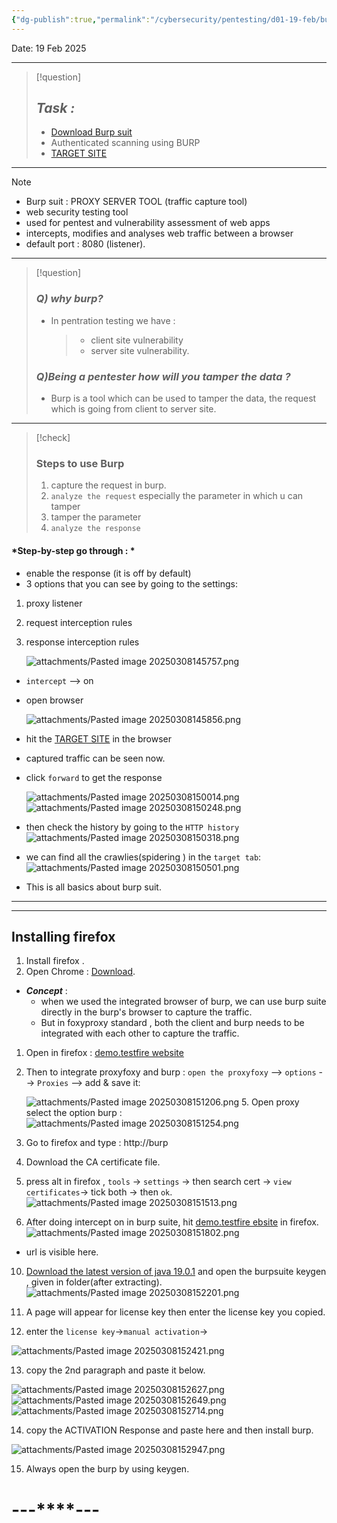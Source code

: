 ```yaml
---
{"dg-publish":true,"permalink":"/cybersecurity/pentesting/d01-19-feb/burp-suit/"}
---
```


Date: 19 Feb 2025

---

> [!question]
> ## *Task :*
>  
> - [Download Burp suit](https://portswigger.net/burp/releases/professional-community-2025-1-1)
> - Authenticated scanning using BURP
> - [TARGET SITE]([http://testphp.vulnweb.com/](http://testphp.vulnweb.com/))

---

> [!NOTE]
> - Burp suit :  PROXY SERVER TOOL (traffic capture tool)
> - web security testing tool 
> - used for pentest and vulnerability assessment of web apps
> - intercepts, modifies and analyses web traffic between a browser
> - default port : 8080 (listener).

---

> [!question]
> ### *Q) why burp?*
> - In pentration testing we have :
>   > - client site vulnerability
>   > - server site vulnerability.
> 
> ### *Q)Being a pentester how will you tamper the data ?*
> - Burp is a tool which can be used to tamper the data, the request which
> is going from client to server site.
> 

---

> [!check]
> ### **Steps to use Burp**
> 
> 1. capture the request in burp.
> 2. `analyze the request` especially the parameter in which u can tamper
> 3. tamper the parameter
> 4. `analyze the response`

#### *Step-by-step go through : *
- enable the response (it is off by default)
- 3 options that you can see by going to the settings:
1. proxy listener
2. request interception rules
3. response interception rules

   ![attachments/Pasted image 20250308145757.png](/img/user/Cybersecurity/Pentesting/D01_19%20Feb/attachments/Pasted%20image%2020250308145757.png)
- `intercept` --> on
- open browser

  ![attachments/Pasted image 20250308145856.png](/img/user/Cybersecurity/Pentesting/D01_19%20Feb/attachments/Pasted%20image%2020250308145856.png)
 - hit the [TARGET SITE]([http://testphp.vulnweb.com/](http://testphp.vulnweb.com/)) in the browser
 - captured traffic can be seen now.
 - click `forward` to get the response
 
   ![attachments/Pasted image 20250308150014.png](/img/user/Cybersecurity/Pentesting/D01_19%20Feb/attachments/Pasted%20image%2020250308150014.png)
   ![attachments/Pasted image 20250308150248.png](/img/user/Cybersecurity/Pentesting/D01_19%20Feb/attachments/Pasted%20image%2020250308150248.png)


 - then check the history by going to the `HTTP history`
   ![attachments/Pasted image 20250308150318.png](/img/user/Cybersecurity/Pentesting/D01_19%20Feb/attachments/Pasted%20image%2020250308150318.png)

- we can find all the crawlies(spidering ) in the `target tab`:
  ![attachments/Pasted image 20250308150501.png](/img/user/Cybersecurity/Pentesting/D01_19%20Feb/attachments/Pasted%20image%2020250308150501.png)
- This is all basics about burp suit.

---
---
## **Installing firefox**

1. Install firefox .
2. Open Chrome : [Download](https://addons.mozilla.org/en-US/firefox/addon/foxyproxy-standard/).

- ***Concept*** : 
  - when we used the integrated browser of burp, we can use burp suite directly in the burp's browser to capture the traffic. 
  - But in foxyproxy standard , both the client and burp needs to be integrated with each other to capture the traffic.
1. Open in firefox : [demo.testfire website](https://demo.testfire.net/)
2. Then to integrate proxyfoxy and burp :
    `open the proxyfoxy` --> `options` --> `Proxies` --> add & save it:

   ![attachments/Pasted image 20250308151206.png](/img/user/Cybersecurity/Pentesting/D01_19%20Feb/attachments/Pasted%20image%2020250308151206.png)
   5. Open proxy select the option burp :
   ![attachments/Pasted image 20250308151254.png](/img/user/Cybersecurity/Pentesting/D01_19%20Feb/attachments/Pasted%20image%2020250308151254.png)

6. Go to firefox and type : http://burp
7. Download the CA certificate file.
8. press alt in firefox , `tools` -> `settings` -> then search cert -> `view certificates`-> tick both -> then `ok`.
   ![attachments/Pasted image 20250308151513.png](/img/user/Cybersecurity/Pentesting/D01_19%20Feb/attachments/Pasted%20image%2020250308151513.png)
9. After doing intercept on in burp suite, hit [demo.testfire ebsite](https://demo.testfire.net/) in firefox.
   ![attachments/Pasted image 20250308151802.png](/img/user/Cybersecurity/Pentesting/D01_19%20Feb/attachments/Pasted%20image%2020250308151802.png)
- url is visible here.

10. [Download the latest version of java 19.0.1](https://www.oracle.com/java/technologies/javase/jdk19-archive-downloads.html) and open the burpsuite keygen , given in folder(after extracting).
   ![attachments/Pasted image 20250308152201.png](/img/user/Cybersecurity/Pentesting/D01_19%20Feb/attachments/Pasted%20image%2020250308152201.png)
   
 11. A page will appear for license key then enter the license key you copied.
 12. enter the `license key`->`manual activation`->

![attachments/Pasted image 20250308152421.png](/img/user/Cybersecurity/Pentesting/D01_19%20Feb/attachments/Pasted%20image%2020250308152421.png)

13.  copy the 2nd paragraph and paste it below.

![attachments/Pasted image 20250308152627.png](/img/user/Cybersecurity/Pentesting/D01_19%20Feb/attachments/Pasted%20image%2020250308152627.png)
![attachments/Pasted image 20250308152649.png](/img/user/Cybersecurity/Pentesting/D01_19%20Feb/attachments/Pasted%20image%2020250308152649.png)
![attachments/Pasted image 20250308152714.png](/img/user/Cybersecurity/Pentesting/D01_19%20Feb/attachments/Pasted%20image%2020250308152714.png)

14. copy the ACTIVATION Response and paste here and then install burp.

![attachments/Pasted image 20250308152947.png](/img/user/Cybersecurity/Pentesting/D01_19%20Feb/attachments/Pasted%20image%2020250308152947.png)

15. Always open the burp by using keygen.



#                                       ---****---
